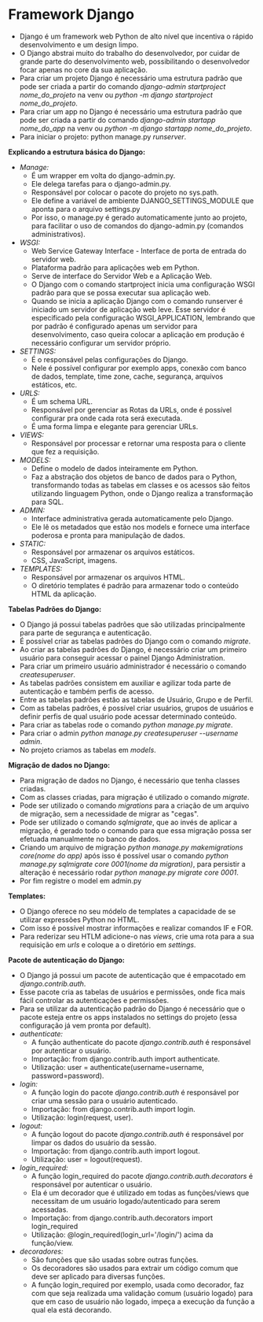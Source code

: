 # Framework Django
- Django é um framework web Python de alto nível que incentiva o rápido desenvolvimento e um design limpo.
- O Django abstrai muito do trabalho do desenvolvedor, por cuidar de grande parte do desenvolvimento web, possibilitando o desenvolvedor focar apenas no core da sua aplicação.
- Para criar um projeto Django é necessário uma estrutura padrão que pode ser criada a partir do comando *django-admin startproject nome_do_projeto* na venv ou *python -m django startproject nome_do_projeto*.
- Para criar um app no Django é necessário uma estrutura padrão que pode ser criada a partir do comando *django-admin startapp nome_do_app* na venv ou *python -m django startapp nome_do_projeto*.
- Para iniciar o projeto: python manage.py *runserver*.


**Explicando a estrutura básica do Django:**
- *Manage:* 
    - É um wrapper em volta do django-admin.py.
    - Ele delega tarefas para o django-admin.py.
    - Responsável por colocar o pacote do projeto no sys.path.
    - Ele define a variável de ambiente DJANGO_SETTINGS_MODULE que aponta para o arquivo settings.py
    - Por isso, o manage.py é gerado automaticamente junto ao projeto, para facilitar o uso de comandos do django-admin.py (comandos administrativos).
- *WSGI:*
    - Web Service Gateway Interface - Interface de porta de entrada do servidor web.
    - Plataforma padrão para aplicações web em Python.
    - Serve de interface do Servidor Web e a Aplicação Web.
    - O Django com o comando startproject inicia uma configuração WSGI padrão para que se possa executar sua aplicação web.
    - Quando se inicia a aplicação Django com o comando runserver é iniciado um servidor de aplicação web leve. Esse servidor é especificado pela configuração WSGI_APPLICATION, lembrando que por padrão é configurado apenas um servidor para desenvolvimento, caso queira colocar a aplicação em produção é necessário configurar um servidor próprio.
- *SETTINGS:*
    - É o responsável pelas configurações do Django.
    - Nele é possível configurar por exemplo apps, conexão com banco de dados, template, time zone, cache, segurança, arquivos estáticos, etc.
- *URLS:*
    - É um schema URL.
    - Responsável por gerenciar as Rotas da URLs, onde é possível configurar pra onde cada rota será executada.
    - É uma forma limpa e elegante para gerenciar URLs.
- *VIEWS:*
    - Responsável por processar e retornar uma resposta para o cliente que fez a requisição.
- *MODELS:*
    - Define o modelo de dados inteiramente em Python.
    - Faz a abstração dos objetos de banco de dados para o Python, transformando todas as tabelas em classes e os acessos são feitos utilizando linguagem Python, onde o Django realiza a transformação para SQL.
- *ADMIN:*
    - Interface administrativa gerada automaticamente pelo Django.
    - Ele lê os metadados que estão nos models e fornece uma interface poderosa e pronta para manipulação de dados.
- *STATIC:*
    - Responsável por armazenar os arquivos estáticos.
    - CSS, JavaScript, imagens.
- *TEMPLATES:*
    - Responsável por armazenar os arquivos HTML.
    - O diretório templates é padrão para armazenar todo o conteúdo HTML da aplicação.

**Tabelas Padrões do Django:**
- O Django já possui tabelas padrões que são utilizadas principalmente para parte de segurança e autenticação.
- É possível criar as tabelas padrões do Django com o comando *migrate*.
- Ao criar as tabelas padrões do Django, é necessário criar um primeiro usuário para conseguir acessar o painel Django Administration.
- Para criar um primeiro usuário administrador é necessário o comando *createsuperuser*.
- As tabelas padrões consistem em auxiliar e agilizar toda parte de autenticação e também perfis de acesso.
- Entre as tabelas padrões estão as tabelas de Usuário, Grupo e de Perfil.
- Com as tabelas padrões, é possível criar usuários, grupos de usuários e definir perfis de qual usuário pode acessar determinado conteúdo.  
- Para criar as tabelas rode o comando *python manage.py migrate*.
- Para criar o admin *python manage.py createsuperuser --username admin*.
- No projeto criamos as tabelas em *models*.

**Migração de dados no Django:**
- Para migração de dados no Django, é necessário que tenha classes criadas.
- Com as classes criadas, para migração é utilizado o comando *migrate*.
- Pode ser utilizado o comando *migrations* para a criação de um arquivo de migração, sem a necessidade de migrar as "cegas".
- Pode ser utilizado o comando *sqlmigrate*, que ao invés de aplicar a migração, é gerado todo o comando para que essa migração possa ser efetuada manualmente no banco de dados.
- Criando um arquivo de migração *python manage.py makemigrations core(nome do app)* após isso é possível usar o comando *python manage.py sqlmigrate core 0001(nome da migration)*, para persistir a alteração é necessário rodar *python manage.py migrate core 0001*.
- Por fim registre o model em admin.py

**Templates:**
- O Django oferece no seu módelo de templates a capacidade de se utilizar expressões Python no HTML.
- Com isso é possível mostrar informações e realizar comandos IF e FOR.
- Para rederizar seu HTLM adicione-o nas *views*, crie uma rota para a sua requisição em *urls* e coloque a o diretório em *settings*.

**Pacote de autenticação do Django:**
- O Django já possui um pacote de autenticação que é empacotado em *django.contrib.auth*.
- Esse pacote cria as tabelas de usuários e permissões, onde fica mais fácil controlar as autenticações e permissões.
- Para se utilizar da autenticação padrão do Django é necessário que o pacote esteja entre os apps instalados no settings do projeto (essa configuração já vem pronta por default).
- *authenticate:*
    - A função authenticate do pacote *django.contrib.auth* é responsável por autenticar o usuário.
    - Importação: from django.contrib.auth import authenticate.
    - Utilização: user = authenticate(username=username, password=password).
- *login:*
    - A função login do pacote *django.contrib.auth* é responsável por criar uma sessão para o usuário autenticado.
    - Importação: from django.contrib.auth import login.
    - Utilização: login(request, user).
- *logout:*
    - A função logout do pacote *django.contrib.auth* é responsável por limpar os dados do usuário da sessão.
    - Importação: from django.contrib.auth import logout.
    - Utilização: user = logout(request).
- *login_required:*
    - A função login_required do pacote *django.contrib.auth.decorators* é responsável por autenticar o usuário.
    - Ela é um decorador que é utilizado em todas as funções/views que necessitam de um usuário logado/autenticado para serem acessadas.
    - Importação: from django.contrib.auth.decorators import login_required
    - Utilização: @login_required(login_url='/login/') acima da função/view.
- *decoradores:*
    - São funções que são usadas sobre outras funções.
    - Os decoradores são usados para extrair um código comum que deve ser aplicado para diversas funções.
    - A função login_required por exemplo, usada como decorador, faz com que seja realizada uma validação comum (usuário logado) para que em caso de usuário não logado, impeça a execução da função a qual ela está decorando.
